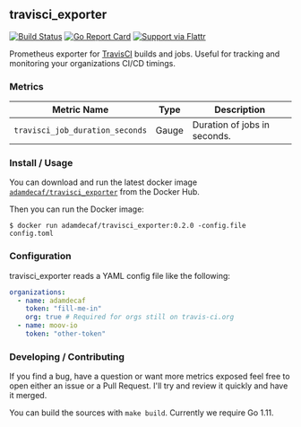 ## travisci_exporter

[![Build Status](https://travis-ci.com/adamdecaf/travisci_exporter.svg?branch=master)](https://travis-ci.com/adamdecaf/travisci_exporter)
[![Go Report Card](https://goreportcard.com/badge/github.com/adamdecaf/travisci_exporter)](https://goreportcard.com/report/github.com/adamdecaf/travisci_exporter)
[![Support via Flattr](https://button.flattr.com/flattr-badge-large.png)](https://flattr.com/@adamdecaf)

Prometheus exporter for [TravisCI](https://travis-ci.com/) builds and jobs. Useful for tracking and monitoring your organizations CI/CD timings.

### Metrics

| Metric Name | Type | Description |
|----|-----|-----|
| `travisci_job_duration_seconds` | Gauge | Duration of jobs in seconds. |

### Install / Usage

You can download and run the latest docker image [`adamdecaf/travisci_exporter`](https://hub.docker.com/r/adamdecaf/travisci_exporter/) from the Docker Hub.

Then you can run the Docker image:

```
$ docker run adamdecaf/travisci_exporter:0.2.0 -config.file config.toml
```

### Configuration

travisci_exporter reads a YAML config file like the following:

```yaml
organizations:
  - name: adamdecaf
    token: "fill-me-in"
    org: true # Required for orgs still on travis-ci.org
  - name: moov-io
    token: "other-token"
```

### Developing / Contributing

If you find a bug, have a question or want more metrics exposed feel free to open either an issue or a Pull Request. I'll try and review it quickly and have it merged.

You can build the sources with `make build`. Currently we require Go 1.11.
